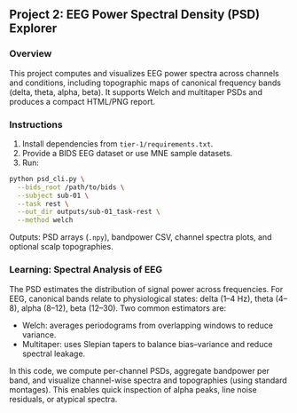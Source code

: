 ## Project 2: EEG Power Spectral Density (PSD) Explorer

### Overview
This project computes and visualizes EEG power spectra across channels and conditions, including topographic maps of canonical frequency bands (delta, theta, alpha, beta). It supports Welch and multitaper PSDs and produces a compact HTML/PNG report.

### Instructions
1) Install dependencies from `tier-1/requirements.txt`.
2) Provide a BIDS EEG dataset or use MNE sample datasets.
3) Run:
```bash
python psd_cli.py \
  --bids_root /path/to/bids \
  --subject sub-01 \
  --task rest \
  --out_dir outputs/sub-01_task-rest \
  --method welch
```

Outputs: PSD arrays (`.npy`), bandpower CSV, channel spectra plots, and optional scalp topographies.

### Learning: Spectral Analysis of EEG
The PSD estimates the distribution of signal power across frequencies. For EEG, canonical bands relate to physiological states: delta (1–4 Hz), theta (4–8), alpha (8–12), beta (12–30). Two common estimators are:

- Welch: averages periodograms from overlapping windows to reduce variance.
- Multitaper: uses Slepian tapers to balance bias–variance and reduce spectral leakage.

In this code, we compute per-channel PSDs, aggregate bandpower per band, and visualize channel-wise spectra and topographies (using standard montages). This enables quick inspection of alpha peaks, line noise residuals, or atypical spectra.

